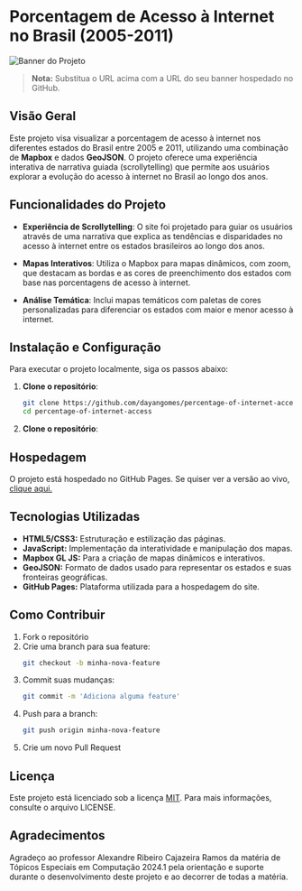 # Porcentagem de Acesso à Internet no Brasil (2005-2011)

![Banner do Projeto](https://github.com/dayangomes/percentage-of-internet-access/blob/main/banner.png) 

> **Nota:** Substitua o URL acima com a URL do seu banner hospedado no GitHub.

## Visão Geral

Este projeto visa visualizar a porcentagem de acesso à internet nos diferentes estados do Brasil entre 2005 e 2011, utilizando uma combinação de **Mapbox** e dados **GeoJSON**. O projeto oferece uma experiência interativa de narrativa guiada (scrollytelling) que permite aos usuários explorar a evolução do acesso à internet no Brasil ao longo dos anos.

## Funcionalidades do Projeto

- **Experiência de Scrollytelling**: O site foi projetado para guiar os usuários através de uma narrativa que explica as tendências e disparidades no acesso à internet entre os estados brasileiros ao longo dos anos.
  
- **Mapas Interativos**: Utiliza o Mapbox para mapas dinâmicos, com zoom, que destacam as bordas e as cores de preenchimento dos estados com base nas porcentagens de acesso à internet. 

- **Análise Temática**: Inclui mapas temáticos com paletas de cores personalizadas para diferenciar os estados com maior e menor acesso à internet.


## Instalação e Configuração

Para executar o projeto localmente, siga os passos abaixo:

1. **Clone o repositório**:
   ```sh
   git clone https://github.com/dayangomes/percentage-of-internet-access.git
   cd percentage-of-internet-access

2. **Clone o repositório**:


## Hospedagem
O projeto está hospedado no GitHub Pages. Se quiser ver a versão ao vivo, [clique aqui.](https://dayangomes.github.io/scrollytelling-dados-internet-ibge/)

## Tecnologias Utilizadas

- **HTML5/CSS3:** Estruturação e estilização das páginas.
- **JavaScript:** Implementação da interatividade e manipulação dos mapas.
- **Mapbox GL JS:** Para a criação de mapas dinâmicos e interativos.
- **GeoJSON:** Formato de dados usado para representar os estados e suas fronteiras geográficas.
- **GitHub Pages:** Plataforma utilizada para a hospedagem do site.

## Como Contribuir

1. Fork o repositório
2. Crie uma branch para sua feature: 
    ```sh
    git checkout -b minha-nova-feature
3. Commit suas mudanças: 
    ```sh
    git commit -m 'Adiciona alguma feature'

4. Push para a branch: 
    ```sh
    git push origin minha-nova-feature
5. Crie um novo Pull Request

## Licença

Este projeto está licenciado sob a licença [MIT](https://choosealicense.com/licenses/mit/). Para mais informações, consulte o arquivo LICENSE.

## Agradecimentos
Agradeço ao professor  Alexandre Ribeiro Cajazeira Ramos da matéria de Tópicos Especiais em Computação 2024.1 pela orientação e suporte durante o desenvolvimento deste projeto e ao decorrer de todas a matéria.
